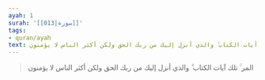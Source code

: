 ```yaml
---
ayah: 1
surah: '[[013|سورة]]'
tags:
- quran/ayah
text: المر ۚ تلك آيات الكتاب ۗ والذي أنزل إليك من ربك الحق ولكن أكثر الناس لا يؤمنون
---
```

> المر ۚ تلك آيات الكتاب ۗ والذي أنزل إليك من ربك الحق ولكن أكثر الناس لا يؤمنون
